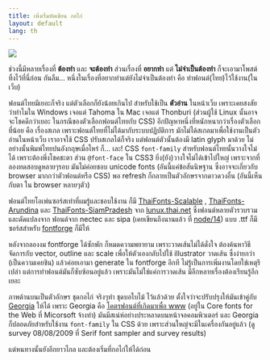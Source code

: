 ```yaml
---
title: เพิ่งเริ่มหัดเขียน กอไก่
layout: default
lang: th
---
```


<p><a href="http://picasaweb.google.co.th/lh/photo/wKLxwfDzYQlrdV1NX0LWCw?feat=embedwebsite"><img src="http://lh5.ggpht.com/_Y0CVoTNHnqo/Slu3_xR2pBI/AAAAAAAAAf8/sEHUbVChYKA/s400/kokai-glyph-set.png"></a></p>
<p>ช่วงนี้มีหลายเรื่องที่ <strong>ต้องทำ</strong> และ <strong>จะต้องทำ</strong> ส่วนเรื่องที่ <strong>อยากทำ</strong> แต่ <strong>ไม่จำเป็นต้องทำ</strong> ก็จะเอามาโพสต์ทิ้งไว้ที่นี่ก่อน กันลืม... หนึ่งในเรื่องที่อยากทำแต่ยังไม่จำเป็นต้องทำ คือ ทำฟอนต์(ไทย)ไว้ใช้งาน(ในเว็บ)</p>
<p>ฟอนต์ไทยมีเยอะก็จริง แต่ตัวเลือกก็ยังน้อยเกินไป สำหรับใช้เป็น <strong>ตัวอ่าน</strong> ในหน้าเว็บ เพราะเคยสงสัยว่าทำไมใน Windows เจอแต่ Tahoma ใน Mac เจอแต่ Thonburi (ส่วนผู้ใช้ Linux นั้นอาจจะโชคดีกว่าเยอะ ในกรณีของตัวเลือกฟอนต์ไทยกับ CSS) อีกปัญหาหนึ่งที่หนักหนากว่าเรื่องตัวเลือกที่น้อย คือ เรื่องสเกล เพราะฟอนต์ไทยที่ไม่ได้มากับระบบปฏิบัติการ มักไม่ได้สเกลมาเพื่อใช้งานเป็นตัวอ่านในหน้าเว็บ เราอาจใช้ CSS ปรับสเกลได้ก็จริง แต่ฟอนต์ตัวนั้นต้องมี latin glyph มาด้วย ไม่อย่างนั้นพิมพ์ไทยปนอังกฤษเมื่อไหร่ ก็... เละ! CSS <code>font-family</code> สำหรับฟอนต์ไทยนั้นวางใจไม่ได้ เพราะต้องพึ่งโชคชะตา ส่วน <code>@font-face</code> ใน CSS3 ยิ่ง(ยัง)วางใจไม่ได้เข้าไปใหญ่ เพราะจากที่ลองทดสอบดูหลายๆรอบ มันไม่ค่อยชอบ unicode fonts (อันนี้แค่ข้อสันนิษฐาน ซึ่งอาจจะเกี่ยวกับ browser มากกว่าตัวฟอนต์หรือ CSS) พอ refresh ก็กลายเป็นตัวอักษรจากดาวดวงอื่น (อันนี้เห็นกับตา ใน browser หลายๆตัว)</p>
<p>ฟอนต์ไทยโอเพ่นซอร์สเท่าที่ผมรู้และชอบใช้งาน ก็มี <a href="http://linux.thai.net/projects/thaifonts-scalable">ThaiFonts-Scalable</a> , <a href="http://linux.thai.net/projects/thaifonts-arundina">ThaiFonts-Arundina</a> และ <a href="http://linux.thai.net/projects/thaifonts-arundina">ThaiFonts-SiamPradesh</a> จาก <a href="http://linux.thai.net/">lunux.thai.net</a> ซึ่งฟอนต์หลายตัวรวบรวมและดัดแปลงจาก ฟอนต์จาก nectec และ sipa (เคยเขียนถึงนานแล้ว ที่ <a href="/node/14">node/14</a>) แบบ .ttf ก็มี ซอร์สสำหรับ <a href="http://fontforge.sourceforge.net/">fontforge</a> ก็มีให้</p>
<p>หลังจากลองงม fontforge ได้ซักพัก ก็หมดความพยายาม เพราะวาดเส้นไม่ได้ดั่งใจ ต้องค้นหาวิธีจัดการกับ vector, outline และ scale เพื่อให้ตัวเองกลับไปใช้ illustrator วาดเส้น ซึ่งง่ายกว่า (เป็นความเคยชิน) แล้วค่อยเอามา generate ใน fontforge อีกที ไม่รู้เป็นการเพิ่มงานโดยใช่เหตุรึเปล่า แต่การทำฟอนต์มันก็ซับซ้อนอยู่แล้ว เพราะมันไม่ใช่แค่การวาดเส้น มีอีกหลายเรื่องต้องเรียนรู้อีกเยอะ</p>
<p>ภาพด้านบนเป็นตัวอักษร ชุดกอไก่ จริงๆทำ ชุดบอใบไม้ ไว้แล้วด้วย ตั้งใจว่าจะปรับปรุงให้มันเข้าคู่กับ <a href="http://en.wikipedia.org/wiki/Georgia_%28typeface%29">Georgia</a> ให้ได้ เพราะ Georgia คือ <a href="http://en.wikipedia.org/wiki/Core_fonts_for_the_Web">โคตรฟอนต์ที่เกิดมาเพื่อ www</a> (อยู่ใน Core fonts for the Web ที่ Micorsoft จ้างทำ) มันมีสเน่ห์อย่างประหลาดบนหน้าจอคอมพิวเตอร์ และ Georgia ก็ปลอดภัยสำหรับใช้งาน <code>font-family</code> ใน CSS ด้วย เพราะส่วนใหญ่จะมีในเครื่องกันอยู่แล้ว (ดู survey 08/08/2009 ที่ <a>Serif font sampler and survey results</a>)</p>
<p>แต่หนทางนั้นยังอีกยาวไกล และต้องเริ่มที่กอไก่ให้ได้ก่อน</p>
